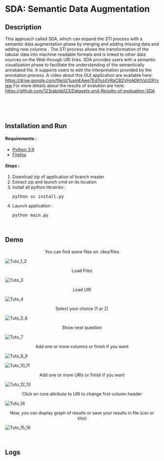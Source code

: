 <h1>SDA: Semantic Data Augmentation </h1>

<h2>Description </h2>

This approach called SDA, which can expand the STI process with a semantic data augmentation phase by merging and adding missing data and adding new columns .
The STI process allows the transformation of the tabular data into machine-readable formats and is linked to other data sources on the
Web through URI links.
SDA provides users with a semantic visualization phase to facilitate the understanding of the semantically annotated file. It supports users to edit the interpretation provided by the annotation process.
A video about this GUI application are available here: https://drive.google.com/file/d/1uxmEAwe7Ed7nz4VRaCB2VHrA0KIVsUDP/view
For more details about the results of evalution are here: https://github.com/123rabida123/Datasets-and-Results-of-evaluation-SDA

<br>
<br>

<br>
<h2>Installation and Run</h2>

<h4> Requirements : </h4>
<ul>
    <li> <a href="https://www.python.org/">Python 3.9</a></li>
    <li> <a href="https://www.mozilla.org/firefox/download/">Firefox </a></li>
</ul>

<h4> Steps : </h4>
<ol>
    <li> Download zip of application of branch master </li>
    <li> Extract zip and launch cmd on its location </li>
    <li> Install all python librairies : </li>
    <pre>python sc_install.py </pre>
    <li> Launch application : </li>
    <pre>python main.py</pre>
</ol>

<br>
<h2>Demo</h2>

<p align="center"> You can find some files on .idea/files </p>


![Tuto_1_2](readme_img/TabIntegration_tuto_1_2.png "semantic bot schema view")

<p align="center"> Load Files </p>


![Tuto_3](readme_img/TabIntegration_tuto_3.png "semantic bot schema view")

<p align="center"> Load URI </p>

</p>

![Tuto_4](readme_img/TabIntegration_tuto_4.png "semantic bot schema view")

<p align="center"> Select your choice (1 or 2) </p>

![Tuto_5_6](readme_img/TabIntegration_tuto_5_6.png "semantic bot schema view")

<p align="center"> Show next question </p>

![Tuto_7](readme_img/TabIntegration_tuto_7.png "semantic bot schema view")

<p align="center"> Add one or more columns or finish if you want </p>

![Tuto_8_9](readme_img/TabIntegration_tuto_8_9.png "semantic bot schema view")

![Tuto_10_11](readme_img/TabIntegration_tuto_10_11.png "semantic bot schema view")

<p align="center"> Add one or more URIs or finish if you want </p>

![Tuto_12_13](readme_img/TabIntegration_tuto_12_13.png "semantic bot schema view")

<p align="center"> Click on core attribute to URI to change first column header </p>

![Tuto_14](readme_img/TabIntegration_tuto_14.png "semantic bot schema view")

<p align="center"> Now, you can display graph of results or save your results in file (csv or xlsx) </p>

![Tuto_15_16](readme_img/TabIntegration_tuto_15_16.png "semantic bot schema view")



<br>
<h2>Logs</h2>
